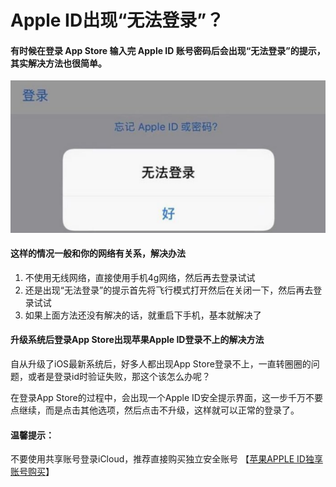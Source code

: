 # Apple ID出现“无法登录”？

#### 有时候在登录 App Store 输入完 Apple ID 账号密码后会出现“无法登录”的提示，其实解决方法也很简单。

![](.gitbook/assets/no1.png)

#### 这样的情况一般和你的网络有关系，解决办法

1. 不使用无线网络，直接使用手机4g网络，然后再去登录试试
2. 还是出现“无法登录”的提示首先将飞行模式打开然后在关闭一下，然后再去登录试试
3. 如果上面方法还没有解决的话，就重启下手机，基本就解决了

#### 升级系统后登录App Store出现苹果Apple ID登录不上的解决方法

自从升级了iOS最新系统后，好多人都出现App Store登录不上，一直转圈圈的问题，或者是登录id时验证失败，那这个该怎么办呢？

在登录App Store的过程中，会出现一个Apple ID安全提示界面，这一步千万不要点继续，而是点击其他选项，然后点击不升级，这样就可以正常的登录了。





#### 温馨提示：

不要使用共享账号登录iCloud，推荐直接购买独立安全账号 【[苹果APPLE ID独享账号购买](https://1234.dog)】
